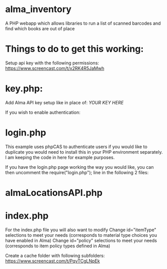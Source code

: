 # alma_inventory
A PHP webapp which allows libraries to run a list of scanned barcodes and find which books are out of place

# Things to do to get this working:

Setup api key with the following permissions:
https://www.screencast.com/t/x2RK4R5JaMwh

# key.php:
Add Alma API key setup like  in place of: *YOUR KEY HERE*

If you wish to enable authentication:
# login.php
This example uses phpCAS to authenticate users if you would like to duplicate you would need to install this in your PHP environment separately.  I am keeping the code in here for example purposes.

If you have the login.php page working the way you would like, you can then uncomment the require("login.php"); line in the following 2 files:
# almaLocationsAPI.php
# index.php

For the index.php file you will also want to modify
Change id="itemType" selections to meet your needs (corresponds to material type choices you have enabled in Alma)
Change id="policy" selections to meet your needs (corresponds to item policy types defined in Alma)



Create a cache folder with following subfolders:
https://www.screencast.com/t/PqvTCgLNpEk
